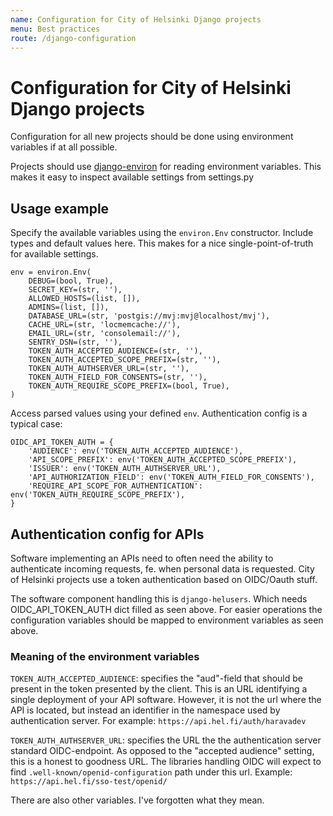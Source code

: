 ```yaml
---
name: Configuration for City of Helsinki Django projects
menu: Best practices
route: /django-configuration
---
```


# Configuration for City of Helsinki Django projects

Configuration for all new projects should be done using environment variables if at all possible.

Projects should use [django-environ](https://pypi.org/project/django-environ/) for reading environment
variables. This makes it easy to inspect available settings from settings.py

## Usage example

Specify the available variables using the `environ.Env` constructor. Include types and default values here.
This makes for a nice single-point-of-truth for available settings.

```
env = environ.Env(
    DEBUG=(bool, True),
    SECRET_KEY=(str, ''),
    ALLOWED_HOSTS=(list, []),
    ADMINS=(list, []),
    DATABASE_URL=(str, 'postgis://mvj:mvj@localhost/mvj'),
    CACHE_URL=(str, 'locmemcache://'),
    EMAIL_URL=(str, 'consolemail://'),
    SENTRY_DSN=(str, ''),
    TOKEN_AUTH_ACCEPTED_AUDIENCE=(str, ''),
    TOKEN_AUTH_ACCEPTED_SCOPE_PREFIX=(str, ''),
    TOKEN_AUTH_AUTHSERVER_URL=(str, ''),
    TOKEN_AUTH_FIELD_FOR_CONSENTS=(str, ''),
    TOKEN_AUTH_REQUIRE_SCOPE_PREFIX=(bool, True),
)
```

Access parsed values using your defined `env`. Authentication config is a typical case:

```
OIDC_API_TOKEN_AUTH = {
    'AUDIENCE': env('TOKEN_AUTH_ACCEPTED_AUDIENCE'),
    'API_SCOPE_PREFIX': env('TOKEN_AUTH_ACCEPTED_SCOPE_PREFIX'),
    'ISSUER': env('TOKEN_AUTH_AUTHSERVER_URL'),
    'API_AUTHORIZATION_FIELD': env('TOKEN_AUTH_FIELD_FOR_CONSENTS'),
    'REQUIRE_API_SCOPE_FOR_AUTHENTICATION': env('TOKEN_AUTH_REQUIRE_SCOPE_PREFIX'),
}
```

## Authentication config for APIs

Software implementing an APIs need to often need the ability to authenticate
incoming requests, fe. when personal data is requested. City of Helsinki
projects use a token authentication based on OIDC/Oauth stuff.

The software component handling this is `django-helusers`. Which needs
OIDC_API_TOKEN_AUTH dict filled as seen above. For easier operations the
configuration variables should be mapped to environment variables as seen
above.

### Meaning of the environment variables

`TOKEN_AUTH_ACCEPTED_AUDIENCE`: specifies the "aud"-field that should be
present in the token presented by the client. This is an URL identifying
a single deployment of your API software. However, it is not the url where
the API is located, but instead an identifier in the namespace used by
authentication server. For example: `https://api.hel.fi/auth/haravadev`

`TOKEN_AUTH_AUTHSERVER_URL`: specifies the URL the the authentication server
standard OIDC-endpoint. As opposed to the "accepted audience" setting, this
is a honest to goodness URL. The libraries handling OIDC will expect to find
`.well-known/openid-configuration` path under this url. Example:
`https://api.hel.fi/sso-test/openid/`

There are also other variables. I've forgotten what they mean.
